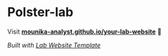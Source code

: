 
# Polster-lab
Visit **[mounika-analyst.github.io/your-lab-website](https://mounika-analyst.github.io/your-lab-website)** 🚀

_Built with [Lab Website Template](https://greene-lab.gitbook.io/lab-website-template-docs)_
